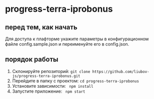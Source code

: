 # progress-terra-iprobonus

## перед тем, как начать
Для доступа к плафторме укажите параметры в конфигурационном файле config.sample.json и переименуйте его в config.json.

## порядок работы

1. Склонируйте репозиторий: ```git clone https://github.com/liubov-js/progress-terra-iprobonus.git```
2. Перейдите в папку с проектом: ```cd progress-terra-iprobonus```
3. Установите зависимости: ``` npm install```
4. Запустите приложение: ``` npm start```

